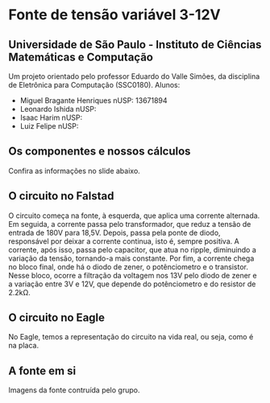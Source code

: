 # Fonte de tensão variável 3-12V
## Universidade de São Paulo - Instituto de Ciências Matemáticas e Computação
Um projeto orientado pelo professor Eduardo do Valle Simões, da disciplina de Eletrônica para Computação (SSC0180).
Alunos:
  - Miguel Bragante Henriques nUSP: 13671894
  - Leonardo Ishida nUSP: 
  - Isaac Harim nUSP:
  - Luiz Felipe nUSP: 
## Os componentes e nossos cálculos
Confira as informações no slide abaixo.

## O circuito no Falstad
O circuito começa na fonte, à esquerda, que aplica uma corrente alternada. Em seguida, a corrente passa pelo transformador, que reduz a tensão de entrada de 180V para 18,5V. Depois, passa pela ponte de diodo, responsável por deixar a corrente continua, isto é, sempre positiva. A corrente, após isso, passa pelo capacitor, que atua no ripple, diminuindo a variação da tensão, tornando-a mais constante. Por fim, a corrente chega no bloco final, onde há o diodo de zener, o potênciometro e o transistor. Nesse bloco, ocorre a filtração da voltagem nos 13V pelo diodo de zener e a variação entre 3V e 12V, que depende do potênciometro e do resistor de 2.2kΩ. 
## O circuito no Eagle
No Eagle, temos a representação do circuito na vida real, ou seja, como é na placa. 
## A fonte em si
Imagens da fonte contruída pelo grupo. 
